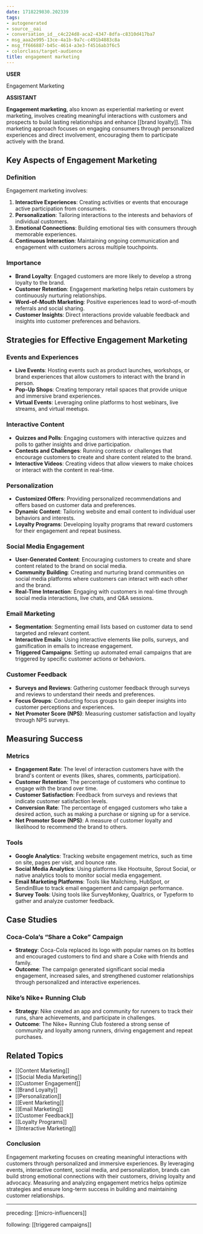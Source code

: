 ```yaml
---
date: 1718229830.202339
tags:
- autogenerated
- source__oai
- conversation_id__c4c224d8-aca2-4347-8dfa-c8310d417ba7
- msg_aaa2e995-13ce-4a1b-9a7c-c491b4883c8a
- msg_ff666887-b45c-4614-a3e3-f4516ab3f6c5
- colorclass/target-audience
title: engagement marketing
---
```


**USER**

Engagement Marketing


**ASSISTANT**

**Engagement marketing**, also known as experiential marketing or event marketing, involves creating meaningful interactions with customers and prospects to build lasting relationships and enhance [[brand loyalty]]. This marketing approach focuses on engaging consumers through personalized experiences and direct involvement, encouraging them to participate actively with the brand.

## Key Aspects of Engagement Marketing

### Definition

Engagement marketing involves:
1. **Interactive Experiences**: Creating activities or events that encourage active participation from consumers.
2. **Personalization**: Tailoring interactions to the interests and behaviors of individual customers.
3. **Emotional Connections**: Building emotional ties with consumers through memorable experiences.
4. **Continuous Interaction**: Maintaining ongoing communication and engagement with customers across multiple touchpoints.

### Importance

- **Brand Loyalty**: Engaged customers are more likely to develop a strong loyalty to the brand.
- **Customer Retention**: Engagement marketing helps retain customers by continuously nurturing relationships.
- **Word-of-Mouth Marketing**: Positive experiences lead to word-of-mouth referrals and social sharing.
- **Customer Insights**: Direct interactions provide valuable feedback and insights into customer preferences and behaviors.

## Strategies for Effective Engagement Marketing

### Events and Experiences

- **Live Events**: Hosting events such as product launches, workshops, or brand experiences that allow customers to interact with the brand in person.
- **Pop-Up Shops**: Creating temporary retail spaces that provide unique and immersive brand experiences.
- **Virtual Events**: Leveraging online platforms to host webinars, live streams, and virtual meetups.

### Interactive Content

- **Quizzes and Polls**: Engaging customers with interactive quizzes and polls to gather insights and drive participation.
- **Contests and Challenges**: Running contests or challenges that encourage customers to create and share content related to the brand.
- **Interactive Videos**: Creating videos that allow viewers to make choices or interact with the content in real-time.

### Personalization

- **Customized Offers**: Providing personalized recommendations and offers based on customer data and preferences.
- **Dynamic Content**: Tailoring website and email content to individual user behaviors and interests.
- **Loyalty Programs**: Developing loyalty programs that reward customers for their engagement and repeat business.

### Social Media Engagement

- **User-Generated Content**: Encouraging customers to create and share content related to the brand on social media.
- **Community Building**: Creating and nurturing brand communities on social media platforms where customers can interact with each other and the brand.
- **Real-Time Interaction**: Engaging with customers in real-time through social media interactions, live chats, and Q&A sessions.

### Email Marketing

- **Segmentation**: Segmenting email lists based on customer data to send targeted and relevant content.
- **Interactive Emails**: Using interactive elements like polls, surveys, and gamification in emails to increase engagement.
- **Triggered Campaigns**: Setting up automated email campaigns that are triggered by specific customer actions or behaviors.

### Customer Feedback

- **Surveys and Reviews**: Gathering customer feedback through surveys and reviews to understand their needs and preferences.
- **Focus Groups**: Conducting focus groups to gain deeper insights into customer perceptions and experiences.
- **Net Promoter Score (NPS)**: Measuring customer satisfaction and loyalty through NPS surveys.

## Measuring Success

### Metrics

- **Engagement Rate**: The level of interaction customers have with the brand's content or events (likes, shares, comments, participation).
- **Customer Retention**: The percentage of customers who continue to engage with the brand over time.
- **Customer Satisfaction**: Feedback from surveys and reviews that indicate customer satisfaction levels.
- **Conversion Rate**: The percentage of engaged customers who take a desired action, such as making a purchase or signing up for a service.
- **Net Promoter Score (NPS)**: A measure of customer loyalty and likelihood to recommend the brand to others.

### Tools

- **Google Analytics**: Tracking website engagement metrics, such as time on site, pages per visit, and bounce rate.
- **Social Media Analytics**: Using platforms like Hootsuite, Sprout Social, or native analytics tools to monitor social media engagement.
- **Email Marketing Platforms**: Tools like Mailchimp, HubSpot, or SendinBlue to track email engagement and campaign performance.
- **Survey Tools**: Using tools like SurveyMonkey, Qualtrics, or Typeform to gather and analyze customer feedback.

## Case Studies

### Coca-Cola’s “Share a Coke” Campaign

- **Strategy**: Coca-Cola replaced its logo with popular names on its bottles and encouraged customers to find and share a Coke with friends and family.
- **Outcome**: The campaign generated significant social media engagement, increased sales, and strengthened customer relationships through personalized and interactive experiences.

### Nike’s Nike+ Running Club

- **Strategy**: Nike created an app and community for runners to track their runs, share achievements, and participate in challenges.
- **Outcome**: The Nike+ Running Club fostered a strong sense of community and loyalty among runners, driving engagement and repeat purchases.

## Related Topics

- [[Content Marketing]]
- [[Social Media Marketing]]
- [[Customer Engagement]]
- [[Brand Loyalty]]
- [[Personalization]]
- [[Event Marketing]]
- [[Email Marketing]]
- [[Customer Feedback]]
- [[Loyalty Programs]]
- [[Interactive Marketing]]

### Conclusion

Engagement marketing focuses on creating meaningful interactions with customers through personalized and immersive experiences. By leveraging events, interactive content, social media, and personalization, brands can build strong emotional connections with their customers, driving loyalty and advocacy. Measuring and analyzing engagement metrics helps optimize strategies and ensure long-term success in building and maintaining customer relationships.


---

preceding: [[micro-influencers]]  


following: [[triggered campaigns]]